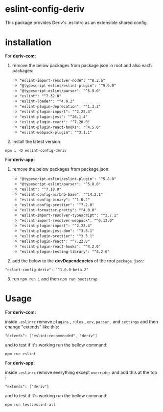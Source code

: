 # eslint-config-deriv
This package provides Deriv's .eslintrc as an extensible shared config.

# installation
 For **deriv-com:**


 1. remove the below packages from package.json in root and also each packages:
	 - `"eslint-import-resolver-node": "^0.3.6"`
	 - `"@typescript-eslint/eslint-plugin": "^5.9.0"`
	 - `"@typescript-eslint/parser": "^5.9.0"`
	 - `"eslint": "^7.32.0"`
	 - `"eslint-loader": "^4.0.2"`
	 - `"eslint-plugin-deprecation": "^1.3.2"`
	 - `"eslint-plugin-import": "^2.25.4"`
	 - `"eslint-plugin-jest": "^26.1.4"`
	 - `"eslint-plugin-react": "^7.28.0"`
	 - `"eslint-plugin-react-hooks": "^4.5.0"`
	 - `"eslint-webpack-plugin": "^3.1.1"`

 2.  Install the latest version:

    npm i -D eslint-config-deriv

 For **deriv-app:**


 1. remove the below packages from package.json:
	  - `"@typescript-eslint/eslint-plugin": "^5.8.0"`
	  - `"@typescript-eslint/parser": "^5.8.0"`
	  - `"eslint": "^7.18.0"`
	  - `"eslint-config-airbnb-base": "^14.2.1"`
	  - `"eslint-config-binary": "^1.0.2"`
	  - `"eslint-config-prettier": "^7.2.0"`
	  - `"eslint-formatter-pretty": "^4.0.0"`
	  - `"eslint-import-resolver-typescript": "^2.7.1"`
	  - `"eslint-import-resolver-webpack": "^0.13.0"`
	  - `"eslint-plugin-import": "^2.23.4"`
	  - `"eslint-plugin-jest-dom": "^3.8.1"`
	  - `"eslint-plugin-prettier": "^3.3.1"`
	  - `"eslint-plugin-react": "^7.22.0"`
	  - `"eslint-plugin-react-hooks": "^4.2.0"`
	  - `"eslint-plugin-testing-library": "^4.2.0"`

 2.  add the below to the **devDependencies** of the root `package.json`:

	"eslint-config-deriv": "^1.0.0-beta.2"

 3.  run `npm run i` and then `npm run bootstrap`

# Usage
For **deriv-com:**


inside `.eslinrc` remove `plugins` , `rules` , `env`, `parser` , and `settings` and then change "extends" like this:

    "extends": ["eslint:recommended", "deriv"]
and to test if it's working run the bellow command:

    npm run eslint

For **deriv-app:**


inside `.eslinrc` remove everything except `overrides` and add this at the top :

    "extends": ["deriv"]

and to test if it's working run the bellow command:

    npm run test:eslint-all
